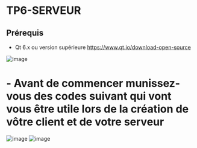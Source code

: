 # TP6-SERVEUR


## Prérequis
- Qt 6.x ou version supérieure
  https://www.qt.io/download-open-source
 

![image](https://github.com/user-attachments/assets/a6241ff5-c96c-4997-b291-31d61342d69b)


# - Avant de commencer munissez-vous des codes suivant qui vont vous être utile lors de la création de vôtre client et de votre serveur 


![image](https://github.com/user-attachments/assets/9900f05b-2e21-4be0-8a57-06e4692110b5)      ![image](https://github.com/user-attachments/assets/de09e21d-effc-43fc-b711-603fa6ec9406)



